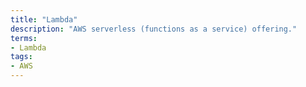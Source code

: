 ```yaml
---
title: "Lambda"
description: "AWS serverless (functions as a service) offering."
terms:
- Lambda
tags:
- AWS
---
```

